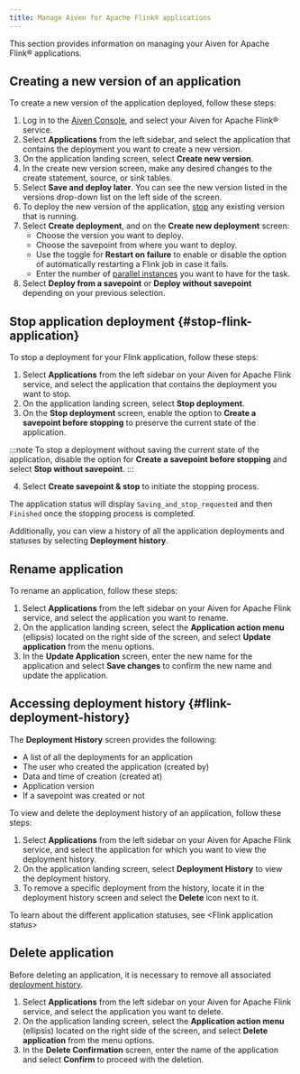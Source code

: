 ```yaml
---
title: Manage Aiven for Apache Flink® applications
---
```


This section provides information on managing your Aiven for Apache
Flink® applications.

## Creating a new version of an application

To create a new version of the application deployed, follow these steps:

1.  Log in to the [Aiven Console](https://console.aiven.io/), and select
    your Aiven for Apache Flink® service.
2.  Select **Applications** from the left sidebar, and select the
    application that contains the deployment you want to create a new
    version.
3.  On the application landing screen, select **Create new version**.
4.  In the create new version screen, make any desired changes to the
    create statement, source, or sink tables.
5.  Select **Save and deploy later**. You can see the new version listed
    in the versions drop-down list on the left side of the screen.
6.  To deploy the new version of the application,
    [stop](/docs/products/flink/howto/manage-flink-applications#stop-flink-application) any
    existing version that is running.
7.  Select **Create deployment**, and on the **Create new deployment**
    screen:
    -   Choose the version you want to deploy.
    -   Choose the savepoint from where you want to deploy.
    -   Use the toggle for **Restart on failure** to enable or disable
        the option of automatically restarting a Flink job in case it
        fails.
    -   Enter the number of [parallel
        instances](https://nightlies.apache.org/flink/flink-docs-master/docs/dev/datastream/execution/parallel/)
        you want to have for the task.
8.  Select **Deploy from a savepoint** or **Deploy without savepoint**
    depending on your previous selection.

## Stop application deployment {#stop-flink-application}

To stop a deployment for your Flink application, follow these steps:

1.  Select **Applications** from the left sidebar on your Aiven for
    Apache Flink service, and select the application that contains the
    deployment you want to stop.
2.  On the application landing screen, select **Stop deployment**.
3.  On the **Stop deployment** screen, enable the option to **Create a
    savepoint before stopping** to preserve the current state of the
    application.

:::note
To stop a deployment without saving the current state of the
application, disable the option for **Create a savepoint before
stopping** and select **Stop without savepoint**.
:::

4.  Select **Create savepoint & stop** to initiate the stopping process.

The application status will display `Saving_and_stop_requested` and then
`Finished` once the stopping process is completed.

Additionally, you can view a history of all the application deployments
and statuses by selecting **Deployment history**.

## Rename application

To rename an application, follow these steps:

1.  Select **Applications** from the left sidebar on your Aiven for
    Apache Flink service, and select the application you want to rename.
2.  On the application landing screen, select the **Application action
    menu** (ellipsis) located on the right side of the screen, and
    select **Update application** from the menu options.
3.  In the **Update Application** screen, enter the new name for the
    application and select **Save changes** to confirm the new name and
    update the application.

## Accessing deployment history {#flink-deployment-history}

The **Deployment History** screen provides the following:

-   A list of all the deployments for an application
-   The user who created the application (created by)
-   Data and time of creation (created at)
-   Application version
-   If a savepoint was created or not

To view and delete the deployment history of an application, follow
these steps:

1.  Select **Applications** from the left sidebar on your Aiven for
    Apache Flink service, and select the application for which you want
    to view the deployment history.
2.  On the application landing screen, select **Deployment History** to
    view the deployment history.
3.  To remove a specific deployment from the history, locate it in the
    deployment history screen and select the **Delete** icon next to it.

To learn about the different application statuses, see \<Flink
application status\>

## Delete application

Before deleting an application, it is necessary to remove all associated
[deployment history](/docs/products/flink/howto/manage-flink-applications#flink-deployment-history).

1.  Select **Applications** from the left sidebar on your Aiven for
    Apache Flink service, and select the application you want to delete.
2.  On the application landing screen, select the **Application action
    menu** (ellipsis) located on the right side of the screen, and
    select **Delete application** from the menu options.
3.  In the **Delete Confirmation** screen, enter the name of the
    application and select **Confirm** to proceed with the deletion.
